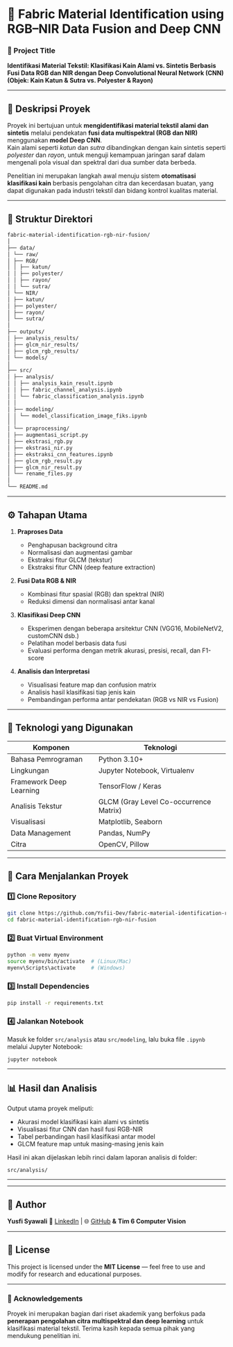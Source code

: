 # 🧵 Fabric Material Identification using RGB–NIR Data Fusion and Deep CNN

### 📘 Project Title

**Identifikasi Material Tekstil: Klasifikasi Kain Alami vs. Sintetis Berbasis Fusi Data RGB dan NIR dengan Deep Convolutional Neural Network (CNN)**  
**(Objek: Kain Katun & Sutra vs. Polyester & Rayon)**

---

## 📖 Deskripsi Proyek

Proyek ini bertujuan untuk **mengidentifikasi material tekstil alami dan sintetis** melalui pendekatan **fusi data multispektral (RGB dan NIR)** menggunakan **model Deep CNN**.  
Kain alami seperti _katun_ dan _sutra_ dibandingkan dengan kain sintetis seperti _polyester_ dan _rayon_, untuk menguji kemampuan jaringan saraf dalam mengenali pola visual dan spektral dari dua sumber data berbeda.

Penelitian ini merupakan langkah awal menuju sistem **otomatisasi klasifikasi kain** berbasis pengolahan citra dan kecerdasan buatan, yang dapat digunakan pada industri tekstil dan bidang kontrol kualitas material.

---

## 🧩 Struktur Direktori

```markdown
fabric-material-identification-rgb-nir-fusion/
│
├── data/
│ └── raw/
│ ├── RGB/
│ │ ├── katun/
│ │ ├── polyester/
│ │ ├── rayon/
│ │ └── sutra/
│ └── NIR/
│ ├── katun/
│ ├── polyester/
│ ├── rayon/
│ └── sutra/
│
├── outputs/
│ ├── analysis_results/
│ ├── glcm_nir_results/
│ ├── glcm_rgb_results/
│ └── models/
│
├── src/
│ ├── analysis/
│ │ ├── analysis_kain_result.ipynb
│ │ ├── fabric_channel_analysis.ipynb
│ │ └── fabric_classification_analysis.ipynb
│ │
│ ├── modeling/
│ │ └── model_classification_image_fiks.ipynb
│ │
│ └── praprocessing/
│ ├── augmentasi_script.py
│ ├── ekstrasi_rgb.py
│ ├── ekstrasi_nir.py
│ ├── ekstraksi_cnn_features.ipynb
│ ├── glcm_rgb_result.py
│ ├── glcm_nir_result.py
│ └── rename_files.py
│
└── README.md
```

---

## ⚙️ Tahapan Utama

1. **Praproses Data**

   - Penghapusan background citra
   - Normalisasi dan augmentasi gambar
   - Ekstraksi fitur GLCM (tekstur)
   - Ekstraksi fitur CNN (deep feature extraction)

2. **Fusi Data RGB & NIR**

   - Kombinasi fitur spasial (RGB) dan spektral (NIR)
   - Reduksi dimensi dan normalisasi antar kanal

3. **Klasifikasi Deep CNN**

   - Eksperimen dengan beberapa arsitektur CNN (VGG16, MobileNetV2, customCNN dsb.)
   - Pelatihan model berbasis data fusi
   - Evaluasi performa dengan metrik akurasi, presisi, recall, dan F1-score

4. **Analisis dan Interpretasi**
   - Visualisasi feature map dan confusion matrix
   - Analisis hasil klasifikasi tiap jenis kain
   - Pembandingan performa antar pendekatan (RGB vs NIR vs Fusion)

---

## 🧠 Teknologi yang Digunakan

| Komponen                | Teknologi                              |
| ----------------------- | -------------------------------------- |
| Bahasa Pemrograman      | Python 3.10+                           |
| Lingkungan              | Jupyter Notebook, Virtualenv           |
| Framework Deep Learning | TensorFlow / Keras                     |
| Analisis Tekstur        | GLCM (Gray Level Co-occurrence Matrix) |
| Visualisasi             | Matplotlib, Seaborn                    |
| Data Management         | Pandas, NumPy                          |
| Citra                   | OpenCV, Pillow                         |

---

## 🚀 Cara Menjalankan Proyek

### 1️⃣ Clone Repository

```bash
git clone https://github.com/Ysfii-Dev/fabric-material-identification-rgb-nir-fusion.git
cd fabric-material-identification-rgb-nir-fusion
```

### 2️⃣ Buat Virtual Environment

```bash
python -m venv myenv
source myenv/bin/activate  # (Linux/Mac)
myenv\Scripts\activate     # (Windows)
```

### 3️⃣ Install Dependencies

```bash
pip install -r requirements.txt
```

### 4️⃣ Jalankan Notebook

Masuk ke folder `src/analysis` atau `src/modeling`, lalu buka file `.ipynb` melalui Jupyter Notebook:

```bash
jupyter notebook
```

---

## 📊 Hasil dan Analisis

Output utama proyek meliputi:

- Akurasi model klasifikasi kain alami vs sintetis
- Visualisasi fitur CNN dan hasil fusi RGB-NIR
- Tabel perbandingan hasil klasifikasi antar model
- GLCM feature map untuk masing-masing jenis kain

Hasil ini akan dijelaskan lebih rinci dalam laporan analisis di folder:

```
src/analysis/
```

---

---

## 👤 Author

**Yusfi Syawali**
📧 [LinkedIn](https://linkedin.com/in/yusfisyawali) | 🌐 [GitHub](https://github.com/Ysfii-Dev)
**&**
**Tim 6 Computer Vision**

---

## 🧾 License

This project is licensed under the **MIT License** — feel free to use and modify for research and educational purposes.

---

### 🌈 Acknowledgements

Proyek ini merupakan bagian dari riset akademik yang berfokus pada **penerapan pengolahan citra multispektral dan deep learning** untuk klasifikasi material tekstil.
Terima kasih kepada semua pihak yang mendukung penelitian ini.
